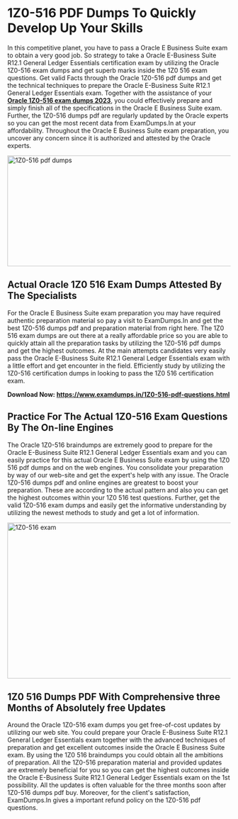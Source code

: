 <h1><strong>1Z0-516 PDF Dumps To Quickly Develop Up Your Skills</strong></h1>
<p>In this competitive planet, you have to pass a Oracle E Business Suite exam to obtain a very good job. So strategy to take a Oracle E-Business Suite R12.1 General Ledger Essentials certification exam by utilizing the Oracle 1Z0-516 exam dumps and get superb marks inside the 1Z0 516 exam questions. Get valid Facts through the Oracle 1Z0-516 pdf dumps and get the technical techniques to prepare the Oracle E-Business Suite R12.1 General Ledger Essentials exam. Together with the assistance of your <strong><a href="https://www.examdumps.in/1Z0-516-pdf-questions.html">Oracle 1Z0-516 exam dumps 2023</a></strong>, you could effectively prepare and simply finish all of the specifications in the Oracle E Business Suite exam. Further, the 1Z0-516 dumps pdf are regularly updated by the Oracle experts so you can get the most recent data from ExamDumps.In at your affordability. Throughout the Oracle E Business Suite exam preparation, you uncover any concern since it is authorized and attested by the Oracle experts.</p>
<p><img src="https://i.ibb.co/zxJwW90/Copy-of-Online-Classes-Twitter-header-post-Made-with-Poster-My-Wall-1.png" alt="1Z0-516 pdf dumps" width="750" height="250" /></p>
<h2><strong>Actual Oracle 1Z0 516 Exam Dumps Attested By The Specialists</strong></h2>
<p>For the Oracle E Business Suite exam preparation you may have required authentic preparation material so pay a visit to ExamDumps.In and get the best 1Z0-516 dumps pdf and preparation material from right here. The 1Z0 516 exam dumps are out there at a really affordable price so you are able to quickly attain all the preparation tasks by utilizing the 1Z0-516 pdf dumps and get the highest outcomes. At the main attempts candidates very easily pass the Oracle E-Business Suite R12.1 General Ledger Essentials exam with a little effort and get encounter in the field. Efficiently study by utilizing the 1Z0-516 certification dumps in looking to pass the 1Z0 516 certification exam.</p>
<p><strong>Download Now:&nbsp;<a href="https://www.examdumps.in/1Z0-516-pdf-questions.html">https://www.examdumps.in/1Z0-516-pdf-questions.html</a></strong></p>
<h2><strong>Practice For The Actual 1Z0-516 Exam Questions By The On-line Engines</strong></h2>
<p>The Oracle 1Z0-516 braindumps are extremely good to prepare for the Oracle E-Business Suite R12.1 General Ledger Essentials exam and you can easily practice for this actual Oracle E Business Suite exam by using the 1Z0 516 pdf dumps and on the web engines. You consolidate your preparation by way of our web-site and get the expert's help with any issue. The Oracle 1Z0-516 dumps pdf and online engines are greatest to boost your preparation. These are according to the actual pattern and also you can get the highest outcomes within your 1Z0 516 test questions. Further, get the valid 1Z0-516 exam dumps and easily get the informative understanding by utilizing the newest methods to study and get a lot of information.</p>
<p><a href="https://www.examdumps.in/1Z0-516-pdf-questions.html"><img src="https://i.ibb.co/QkNtdwY/Copy-of-Zoom-Online-Classes-Facebook-Share-Po-Made-with-Poster-My-Wall-1.jpg" alt="1Z0-516 exam" width="670" height="352" /></a></p>
<h2><strong>1Z0 516 Dumps PDF With Comprehensive three Months of Absolutely free Updates</strong></h2>
<p>Around the Oracle 1Z0-516 exam dumps you get free-of-cost updates by utilizing our web site. You could prepare your Oracle E-Business Suite R12.1 General Ledger Essentials exam together with the advanced techniques of preparation and get excellent outcomes inside the Oracle E Business Suite exam. By using the 1Z0 516 braindumps you could obtain all the ambitions of preparation. All the 1Z0-516 preparation material and provided updates are extremely beneficial for you so you can get the highest outcomes inside the Oracle E-Business Suite R12.1 General Ledger Essentials exam on the 1st possibility. All the updates is often valuable for the three months soon after 1Z0-516 dumps pdf buy. Moreover, for the client's satisfaction, ExamDumps.In gives a important refund policy on the 1Z0-516 pdf questions.</p>
